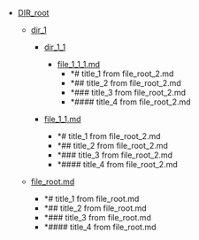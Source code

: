 - <a href = "E:\Node_projects\Node_Way\Tmp\create_cat_test\DIR_root\cat.DIR_root\dir.DIR_root.md">DIR_root</a>
    - <a href = "E:\Node_projects\Node_Way\Tmp\create_cat_test\DIR_root\dir_1\cat.dir_1\dir.dir_1.md">dir_1</a>
        - <a href = "E:\Node_projects\Node_Way\Tmp\create_cat_test\DIR_root\dir_1\dir_1_1\cat.dir_1_1\dir.dir_1_1.md">dir_1_1</a>
            - <a href = "E:\Node_projects\Node_Way\Tmp\create_cat_test\DIR_root\dir_1\dir_1_1\file_1_1_1.md">file_1_1_1.md</a>
                - *# title_1 from file_root_2.md
                - *## title_2 from file_root_2.md
                - *### title_3 from file_root_2.md
                - *#### title_4 from file_root_2.md
        
        - <a href = "E:\Node_projects\Node_Way\Tmp\create_cat_test\DIR_root\dir_1\file_1_1.md">file_1_1.md</a>
            - *# title_1 from file_root_2.md
            - *## title_2 from file_root_2.md
            - *### title_3 from file_root_2.md
            - *#### title_4 from file_root_2.md
    
    - <a href = "E:\Node_projects\Node_Way\Tmp\create_cat_test\DIR_root\file_root.md">file_root.md</a>
        - *# title_1 from file_root.md
        - *## title_2 from file_root.md
        - *### title_3 from file_root.md
        - *#### title_4 from file_root.md
